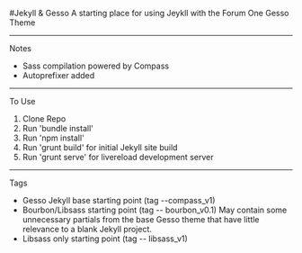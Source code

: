 #Jekyll & Gesso
A starting place for using Jeykll with the Forum One Gesso Theme

***

Notes
- Sass compilation powered by Compass
- Autoprefixer added

***

To Use

1. Clone Repo
2. Run 'bundle install' 
3. Run 'npm install'
4. Run 'grunt build' for initial Jekyll site build
5. Run 'grunt serve' for livereload development server

***

Tags
* Gesso Jekyll base starting point (tag --compass_v1)
* Bourbon/Libsass starting point (tag -- bourbon_v0.1)
  May contain some unnecessary partials from the base Gesso theme that have little relevance to a blank Jekyll project.
* Libsass only starting point (tag -- libsass_v1)
